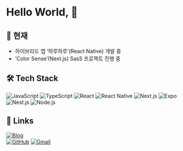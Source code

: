 # Hello World, 👋

## 🔭 현재
- 하이브리드 앱 ‘하루하루’(React Native) 개발 중
- ‘Color Sense’(Next.js) SasS 프로젝트 진행 중

## 🛠 Tech Stack
![JavaScript](https://img.shields.io/badge/JavaScript-F7DF1E?logo=javascript&logoColor=black)
![TypeScript](https://img.shields.io/badge/TypeScript-3178C6?logo=typescript&logoColor=white)
![React](https://img.shields.io/badge/React-61DAFB?logo=react&logoColor=black)
![React Native](https://img.shields.io/badge/ReactNative-61AAFF?logo=react&logoColor=white)
![Next.js](https://img.shields.io/badge/Next.js-000000?logo=next.js&logoColor=white)
![Expo](https://img.shields.io/badge/Expo-000020?logo=expo&logoColor=white)
![Nest.js](https://img.shields.io/badge/Nest.js-E0234E?logo=nestjs&logoColor=white)
![Node.js](https://img.shields.io/badge/Node.js-5FA04E?logo=node.js&logoColor=white)

<!--
## 🔧 주요 프로젝트
- [하루하루 (HaruharuApp)](https://github.com/tae1344/haruharuApp)  
  감정일기 앱 · React Native · Expo · TS  
- [반려생활 웹](https://github.com/tae1344/ban-life-web)  
  반려동물 숙소 예약 서비스 · Next.js · SSR 최적화  
-->

## 🔗 Links
[![Blog](https://img.shields.io/badge/Blog-✍️-blue)](https://fullmoon1344.tistory.com)  
[![GitHub](https://img.shields.io/badge/GitHub-🖥️-grey)](https://github.com/tae1344)
[![Gmail](https://img.shields.io/badge/Gmail-Email-red)](mailto:tykim1344@gmail.com)
